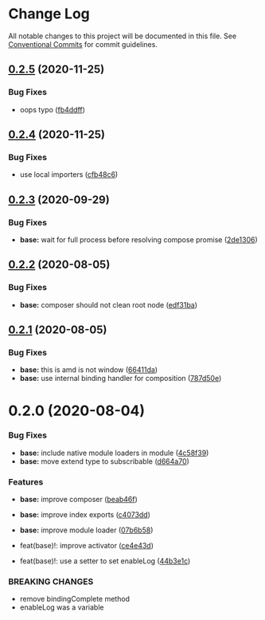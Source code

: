 # Change Log

All notable changes to this project will be documented in this file.
See [Conventional Commits](https://conventionalcommits.org) for commit guidelines.

## [0.2.5](https://github.com/spatools/kospa/compare/@kospa/base@0.2.4...@kospa/base@0.2.5) (2020-11-25)


### Bug Fixes

* oops typo ([fb4ddff](https://github.com/spatools/kospa/commit/fb4ddff6fd68bf46f3cacfb2995b4d3edcf8e350))





## [0.2.4](https://github.com/spatools/kospa/compare/@kospa/base@0.2.3...@kospa/base@0.2.4) (2020-11-25)


### Bug Fixes

* use local importers ([cfb48c6](https://github.com/spatools/kospa/commit/cfb48c65b70c6ae0a95a0e497984ccd66359bf91))





## [0.2.3](https://github.com/spatools/kospa/compare/@kospa/base@0.2.2...@kospa/base@0.2.3) (2020-09-29)


### Bug Fixes

* **base:** wait for full process before resolving compose promise ([2de1306](https://github.com/spatools/kospa/commit/2de13060d8f41040d0ccecb56710d0120fa4d7b0))





## [0.2.2](https://github.com/spatools/kospa/compare/@kospa/base@0.2.1...@kospa/base@0.2.2) (2020-08-05)


### Bug Fixes

* **base:** composer should not clean root node ([edf31ba](https://github.com/spatools/kospa/commit/edf31ba5783f3f39ee5a582a86ce24dbb6bb0d9c))





## [0.2.1](https://github.com/spatools/kospa/compare/@kospa/base@0.2.0...@kospa/base@0.2.1) (2020-08-05)


### Bug Fixes

* **base:** this is amd is not window ([66411da](https://github.com/spatools/kospa/commit/66411da48e7ba0b629e1c9efaad22ebdf698d9e3))
* **base:** use internal binding handler for composition ([787d50e](https://github.com/spatools/kospa/commit/787d50ec48e3f6af6baee6b3510d11354674367e))





# 0.2.0 (2020-08-04)


### Bug Fixes

* **base:** include native module loaders in module ([4c58f39](https://github.com/spatools/kospa/commit/4c58f39570ac95d019ca7999db9c512b833a7df8))
* **base:** move extend type to subscribable ([d664a70](https://github.com/spatools/kospa/commit/d664a70723201b83d004e891b128f0c95985d4c6))


### Features

* **base:** improve composer ([beab46f](https://github.com/spatools/kospa/commit/beab46faa3196654685c8530b3551dd7858e98d1))
* **base:** improve index exports ([c4073dd](https://github.com/spatools/kospa/commit/c4073dda53caa3f205b2da8ef336915bb589c1a1))
* **base:** improve module loader ([07b6b58](https://github.com/spatools/kospa/commit/07b6b5847da77619be6b13541f756645296a5f67))


* feat(base)!: improve activator ([ce4e43d](https://github.com/spatools/kospa/commit/ce4e43dfa3d3d8d880cf1569a71a3ccf809938a8))
* feat(base)!: use a setter to set enableLog ([44b3e1c](https://github.com/spatools/kospa/commit/44b3e1c8469cabcb5d36a62d9bc1125d40eca1db))


### BREAKING CHANGES

* remove bindingComplete method
* enableLog was a variable
